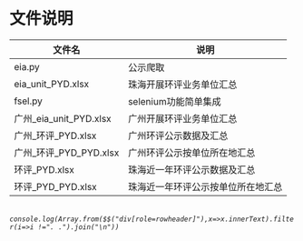 # 文件说明
|文件名|说明|
|-|-|
|eia.py|公示爬取|
|eia_unit_PYD.xlsx|珠海开展环评业务单位汇总|
|fsel.py|selenium功能简单集成|
|广州_eia_unit_PYD.xlsx|广州开展环评业务单位汇总|
|广州_环评_PYD.xlsx|广州环评公示数据及汇总|
|广州_环评_PYD_PYD.xlsx|广州环评公示按单位所在地汇总|
|环评_PYD.xlsx|珠海近一年环评公示数据及汇总|
|环评_PYD_PYD.xlsx|珠海近一年环评公示按单位所在地汇总|

###### ` console.log(Array.from($$("div[role=rowheader]"),x=>x.innerText).filter(i=>i !=". .").join("\n"))`
